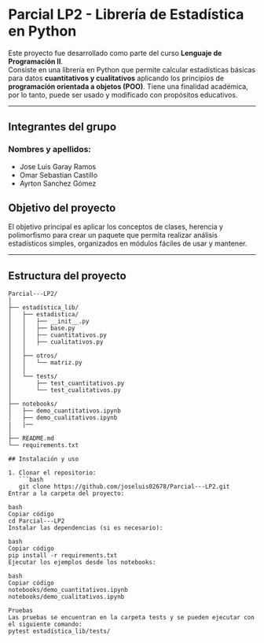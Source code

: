 # Parcial LP2 - Librería de Estadística en Python

Este proyecto fue desarrollado como parte del curso **Lenguaje de Programación II**.  
Consiste en una librería en Python que permite calcular estadísticas básicas para datos **cuantitativos y cualitativos** aplicando los principios de **programación orientada a objetos (POO)**.
Tiene una finalidad académica, por lo tanto, puede ser usado y modificado con propósitos educativos.

---

## Integrantes del grupo
### Nombres y apellidos:
- Jose Luis Garay Ramos	
- Omar Sebastian Castillo	
- Ayrton Sanchez Gómez	


## Objetivo del proyecto

El objetivo principal es aplicar los conceptos de clases, herencia y polimorfismo para crear un paquete que permita realizar análisis estadísticos simples, organizados en módulos fáciles de usar y mantener.

---

## Estructura del proyecto

```text
Parcial---LP2/
│
├── estadística_lib/
│   ├── estadistica/
│   │   ├── __init__.py
│   │   ├── base.py
│   │   ├── cuantitativos.py
│   │   ├── cualitativos.py
│   │
│   ├── otros/
│   │   └── matriz.py
│   │
│   └── tests/
│       ├── test_cuantitativos.py
│       └── test_cualitativos.py
│
├── notebooks/
│   ├── demo_cuantitativos.ipynb
│   ├── demo_cualitativos.ipynb
|   |── 
│
├── README.md
└── requirements.txt

## Instalación y uso

1. Clonar el repositorio:
   ```bash
   git clone https://github.com/joseluis02678/Parcial---LP2.git
Entrar a la carpeta del proyecto:

bash
Copiar código
cd Parcial---LP2
Instalar las dependencias (si es necesario):

bash
Copiar código
pip install -r requirements.txt
Ejecutar los ejemplos desde los notebooks:

bash
Copiar código
notebooks/demo_cuantitativos.ipynb
notebooks/demo_cualitativos.ipynb

Pruebas
Las pruebas se encuentran en la carpeta tests y se pueden ejecutar con el siguiente comando:
pytest estadística_lib/tests/


